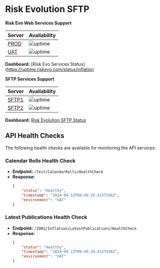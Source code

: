 # Risk Evolution SFTP

**Risk Evo Web Services Support**

| Server                                                        | Availability                                                                    
|---------------------------------------------------------------|----------------------------------------------------------------------------------
| [PROD](https://RiskEvolutionInflationService.azurewebsites.net/2001/Inflation/LatestPublications/HealthCheck) | ![uptime](https://uptime.riskevo.com/api/badge/3/uptime/72?style=flat "PROD")
| [UAT](https://TestRiskEvolutionService.azurewebsites.net/2001/Inflation/LatestPublications/HealthCheck)| ![uptime](https://uptime.riskevo.com/api/badge/2/uptime/72?style=flat "UAT")

**Dashboard:** [Risk Evo Services Status](https://uptime.riskevo.com/status/inflation

**SFTP Services Support**

| Server                                                        | Availability                                                                    
|---------------------------------------------------------------|----------------------------------------------------------------------------------
| [SFTP1](https://sshcheck.com/server/sftp1.riskevolution.com/) | ![uptime](https://uptime.datagrid.de/api/badge/15/uptime/72?style=flat "SFTP1")  
| [SFTP2](https://sshcheck.com/server/sftp2.riskevolution.com/) | ![uptime](https://uptime.datagrid.de/api/badge/207/uptime/72?style=flat "SFTP2") 

**Dashboard:** [Risk Evolution SFTP Status](https://uptime.datagrid.de/status/riskevo)

## API Health Checks

The following health checks are available for monitoring the API services:

### Calendar Rolls Health Check
- **Endpoint:** `/Test/CalendarRolls/HealthCheck`
- **Response:**
    ```json
    {
        "status": "Healthy",
        "timestamp": "2024-08-13T09:49:29.4157556Z",
        "environment": "UAT"
    }
    ```

### Latest Publications Health Check
- **Endpoint:** `/2001/Inflation/LatestPublications/HealthCheck`
- **Response:**
    ```json
    {
        "status": "Healthy",
        "timestamp": "2024-08-13T09:49:29.4157556Z",
        "environment": "UAT"
    }
    ```
